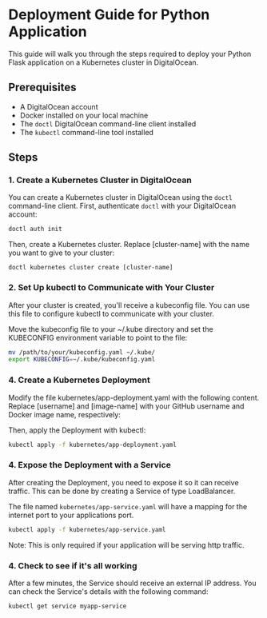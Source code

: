 # Deployment Guide for Python Application

This guide will walk you through the steps required to deploy your 
Python Flask application on a Kubernetes cluster in DigitalOcean.

## Prerequisites

- A DigitalOcean account
- Docker installed on your local machine
- The `doctl` DigitalOcean command-line client installed
- The `kubectl` command-line tool installed

## Steps

### 1. Create a Kubernetes Cluster in DigitalOcean

You can create a Kubernetes cluster in DigitalOcean using the 
`doctl` command-line client. First, authenticate `doctl` with your 
DigitalOcean account:

```bash
doctl auth init
```

Then, create a Kubernetes cluster. Replace [cluster-name] with the 
name you want to give to your cluster:

`doctl kubernetes cluster create [cluster-name]`

### 2. Set Up kubectl to Communicate with Your Cluster

After your cluster is created, you'll receive a kubeconfig file. 
You can use this file to configure kubectl to communicate with your 
cluster.

Move the kubeconfig file to your ~/.kube directory and set the 
KUBECONFIG environment variable to point to the file:

```bash
mv /path/to/your/kubeconfig.yaml ~/.kube/
export KUBECONFIG=~/.kube/kubeconfig.yaml
```

### 4. Create a Kubernetes Deployment

Modify the file kubernetes/app-deployment.yaml with the following 
content. Replace [username] and [image-name] with your GitHub 
username and Docker image name, respectively:

Then, apply the Deployment with kubectl:

```bash
kubectl apply -f kubernetes/app-deployment.yaml
```

### 4. Expose the Deployment with a Service


After creating the Deployment, you need to expose it so it can 
receive traffic. This can be done by creating a Service of type 
LoadBalancer.

The file named `kubernetes/app-service.yaml` will have a mapping 
for the internet port to your applications port. 

```bash
kubectl apply -f kubernetes/app-service.yaml
```
Note: This is only required if your application will be serving 
http traffic.

### 4. Check to see if it's all working

After a few minutes, the Service should receive an external IP 
address. You can check the Service's details with the following 
command:

```bash
kubectl get service myapp-service
```

